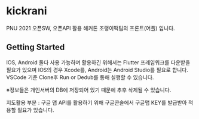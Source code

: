 # kickrani

PNU 2021 오픈SW, 오픈API 활용 해커톤
조랭이떡팀의 프론트(어플) 입니다.

## Getting Started
IOS, Android 둘다 사용 가능하며 활용하긴 위해서는 Flutter 프레임워크를 다운받을 필요가 있으며
IOS의 경우 Xcode를, Android는 Android Studio를 필요로 합니다.
VSCode 기준 Clone후 Run or Dedub를 통해 실행할 수 있습니다.

※정보들은 개인서버의 DB에 저장되어 있기 때문에 추후 삭제될 수 있습니다.

지도활용 부분 : 
  구글 맵 API를 활용하기 위해 구글콘솔에서 구글맵 KEY를 발급받아 적용할 필요가 있습니다.
